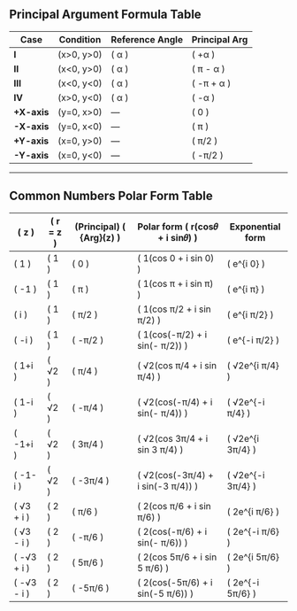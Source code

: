 ## Principal Argument Formula Table

| Case        | Condition             | Reference Angle         | Principal Arg           |
|-------------|-----------------------|-------------------------|-------------------------|
| **I**       | \(x>0, y>0\)          | \( α \)                 | \( +α \)                |
| **II**      | \(x<0, y>0\)          | \( α \)                 | \( π - α \)             |
| **III**     | \(x<0, y<0\)          | \( α \)                 | \( -π + α \)            |
| **IV**      | \(x>0, y<0\)          | \( α \)                 | \( -α \)                |
| **+X-axis** | \(y=0, x>0\)          | —                       | \( 0 \)                 |
| **-X-axis** | \(y=0, x<0\)          | —                       | \( π \)                 |
| **+Y-axis** | \(x=0, y>0\)          | —                       | \( π/2 \)               |
| **-Y-axis** | \(x=0, y<0\)          | —                       | \( -π/2 \)              |

---

## Common Numbers Polar Form Table

|\( z \)       |\( r = z \)   |(Principal) \( {Arg}(z) \)|Polar form \( r(cos𝜃 + i sin𝜃) \)           |Exponential form         |
|--------------|--------------|--------------------------|--------------------------------------------|-------------------------|
|\( 1 \)       |\( 1 \)       |\( 0 \)                   |\( 1(cos 0 + i sin 0) \)                    |\( e^{i 0} \)            | 
|\( -1 \)      |\( 1 \)       |\( π \)                   |\( 1(cos π + i sin π) \)                    |\( e^{i π} \)            |
|\( i \)       |\( 1 \)       |\( π/2 \)                 |\( 1(cos π/2 + i sin π/2) \)                |\( e^{i π/2} \)          |
|\( -i \)      |\( 1 \)       |\( -π/2 \)                |\( 1(cos(-π/2) + i sin(- π/2)) \)           |\( e^{-i π/2} \)         |
|\( 1+i \)     |\( √2 \)      |\( π/4 \)                 |\( √2(cos π/4 + i sin π/4) \)               |\( √2e^{i π/4} \)        |
|\( 1-i \)     |\( √2 \)      |\( -π/4 \)                |\( √2(cos(-π/4) + i sin(- π/4)) \)          |\( √2e^{-i π/4} \)       |
|\( -1+i \)    |\( √2 \)      |\( 3π/4 \)                |\( √2(cos 3π/4 + i sin 3 π/4) \)            |\( √2e^{i 3π/4} \)       |
|\( -1-i \)    |\( √2 \)      |\( -3π/4 \)               |\( √2(cos(-3π/4) + i sin(-3 π/4)) \)        |\( √2e^{-i 3π/4} \)      |
|\( √3 + i \)  |\( 2 \)       |\( π/6 \)                 |\( 2(cos π/6 + i sin π/6) \)                |\( 2e^{i π/6} \)         |
|\( √3 - i \)  |\( 2 \)       |\( -π/6 \)                |\( 2(cos(-π/6) + i sin(- π/6)) \)           |\( 2e^{-i π/6} \)        |
|\( -√3 + i \) |\( 2 \)       |\( 5π/6 \)                |\( 2(cos 5π/6 + i sin 5 π/6) \)             |\( 2e^{i 5π/6} \)        |
|\( -√3 - i \) |\( 2 \)       |\( -5π/6 \)               |\( 2(cos(-5π/6) + i sin(-5 π/6)) \)         |\( 2e^{-i 5π/6} \)       |